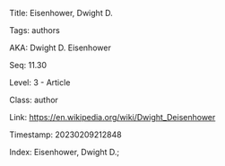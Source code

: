 Title:  Eisenhower, Dwight D.

Tags:   authors

AKA:    Dwight D. Eisenhower

Seq:    11.30

Level:  3 - Article

Class:  author

Link:   https://en.wikipedia.org/wiki/Dwight_Deisenhower

Timestamp: 20230209212848

Index:  Eisenhower, Dwight D.; 
